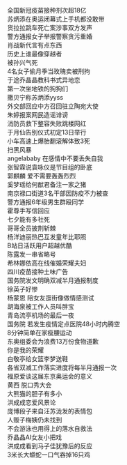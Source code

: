 全国新冠疫苗接种剂次超18亿  
苏炳添在奥运闭幕式上手机都没敢带  
货拉拉跳车死亡案涉事双方发声  
警方通报女子举报警察贪污重婚  
肖战新代言有点东西  
历史上谁最像穿越者  
被孙兴气死  
4名女子偷月季当玫瑰卖被刑拘  
于途乔晶晶教科书式异地恋  
第一次坐地铁的狗狗们  
撒贝宁称苏炳添yyss  
外交部回应中方召回驻立陶宛大使  
朱婷报案网民造谣诽谤  
消防员救下整容失败跳楼网红  
于月仙告别仪式初定13日举行  
小车高速上爆胎翻滚解体致3死  
扫黑风暴  
angelababy 在感情中不要丢失自我  
张智霖说袁咏仪是节目组的卧底  
郭麒麟 爱不需要轰轰烈烈  
奚梦瑶给何猷君备注一家之猪  
南京禄口街道3名干部因防疫不力被查  
警方通报6年级男生群殴同学  
霍尊手写信回应  
七夕能有多社死  
哥哥全员披荆斩棘  
杨洋迪丽热巴互发童年比耶照  
B站日活跃用户超越优酷  
陈露发一串省略号  
希林娜依高在线催婚荣耀夫妇  
四川疫苗接种土味广告  
国务院发文明确双减半月通报制度  
徐英子好惨  
杨蒙恩 陪女友逛街像做情感测试  
胡海泉被工作人员叫胖宝  
青岛流亭机场的最后一夜  
国务院 若发生疫情定点医院48小时内腾空  
8分钟简单在家瘦腰运动  
东奥组委会为浪费13万份食物道歉  
你是我的荣耀  
白敬亭给女篮李梦送鞋  
各省双减工作落实进度将每半月通报一次  
福原爱谈这届东京奥运会的意义  
黄西 脱口秀大会  
大熊猫的胆子有多小  
洪成成恋爱风景论  
庞博段子来自汪苏泷发的表情包  
人贩子梅姨仍未找到  
不会游泳也用得上的落水自救法  
乔晶晶AI女友小把戏  
洪成成看到马子佳犹豫后的反应  
3米长大蟒蛇一口气吞掉16只鸡  
